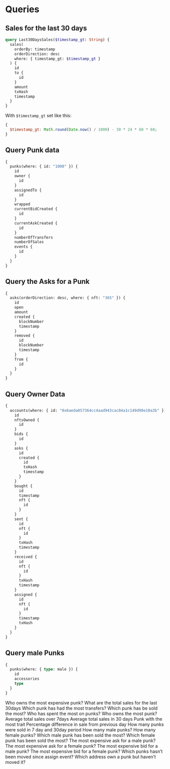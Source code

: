 # Queries

## Sales for the last 30 days

```graphql
query Last30DaysSales($timestamp_gt: String) {
  sales(
    orderBy: timestamp
    orderDirection: desc
    where: { timestamp_gt: $timestamp_gt }
  ) {
    id
    to {
      id
    }
    amount
    txHash
    timestamp
  }
}
```

With `$timestamp_gt` set like this:

```javascript
{
  $timestamp_gt: Math.round(Date.now() / 1000) - 30 * 24 * 60 * 60;
}
```

## Query Punk data

```graphql
{
  punks(where: { id: "1000" }) {
    id
    owner {
      id
    }
    assignedTo {
      id
    }
    wrapped
    currentBidCreated {
      id
    }
    currentAskCreated {
      id
    }
    numberOfTransfers
    numberOfSales
    events {
      id
    }
  }
}
```

## Query the Asks for a Punk

```graphql
{
  asks(orderDirection: desc, where: { nft: "365" }) {
    id
    open
    amount
    created {
      blockNumber
      timestamp
    }
    removed {
      id
      blockNumber
      timestamp
    }
    from {
      id
    }
  }
}
```

## Query Owner Data

```graphql
{
  accounts(where: { id: "0x6aeda057364cc4aad943cac04a1c149d90e10a3b" }) {
    id
    nftsOwned {
      id
    }
    bids {
      id
    }
    asks {
      id
      created {
        id
        txHash
        timestamp
      }
    }
    bought {
      id
      timestamp
      nft {
        id
      }
    }
    sent {
      id
      nft {
        id
      }
      txHash
      timestamp
    }
    received {
      id
      nft {
        id
      }
      txHash
      timestamp
    }
    assigned {
      id
      nft {
        id
      }
      timestamp
      txHash
    }
  }
}
```

## Query male Punks

```graphql
{
  punks(where: { type: male }) {
    id
    accessories
    type
  }
}
```

Who owns the most expensive punk?
What are the total sales for the last 30days
Which punk has had the most transfers?
Which punk has be sold the most?
Who has spent the most on punks?
Who owns the most punk?
Average total sales over 7days
Average total sales in 30 days
Punk with the most trait
Percentage difference in sale from previous day
How many punks were sold in 7 day and 30day period
How many male punks?
How many female punks?
Which male punk has been sold the most?
Which female punk has been sold the most?
The most expensive ask for a male punk?
The most expensive ask for a female punk?
The most expensive bid for a male punk?
The most expensive bid for a female punk?
Which punks hasn’t been moved since assign event?
Which address own a punk but haven’t moved it?
